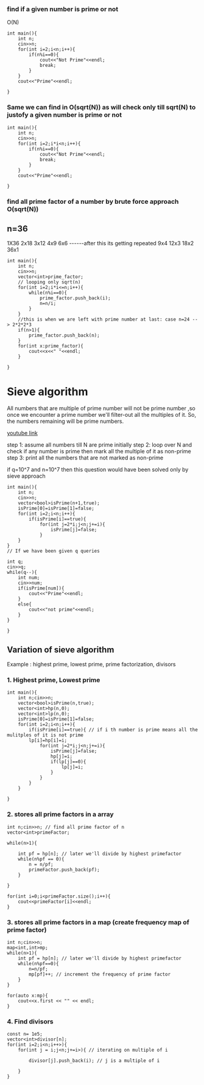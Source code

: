 ### find if a given number is prime or not 
O(N)
```
int main(){
    int n;
    cin>>n;
    for(int i=2;i<n;i++){
        if(n%i==0){
            cout<<"Not Prime"<<endl;
            break;
        }
    }
    cout<<"Prime"<<endl;

}

```
### Same we can find in O(sqrt(N)) as will check only till sqrt(N) to justofy a given number is prime or not

```
int main(){
    int n;
    cin>>n;
    for(int i=2;i*i<n;i++){
        if(n%i==0){
            cout<<"Not Prime"<<endl;
            break;
        }
    }
    cout<<"Prime"<<endl;

}
```

###  find all prime factor of a number by brute force approach O(sqrt(N))

n=36
----- 
1X36
2x18
3x12
4x9
6x6
------after this its getting repeated
9x4
12x3
18x2
36x1

```
int main(){
    int n;
    cin>>n;
    vector<int>prime_factor;
    // looping only sqrt(n)
    for(int i=2;i*i<=n;i++){
        while(n%i==0){
            prime_factor.push_back(i);
            n=n/i;
        }
    }
    //this is when we are left with prime number at last: case n=24 --> 2*2*2*3
    if(n>1){
        prime_factor.push_back(n);
    }
    for(int x:prime_factor){
        cout<<x<<" "<<endl;
    }

}
```


# Sieve algorithm
All numbers that are multiple of prime number will not be prime number ,so once we encounter a prime number we'll filter-out all the multiples of it.
So, the numbers remaining will be prime numbers.

[youtube link](https://youtu.be/T8PaMnb0GPo?si=wSZFgFozKtypifjv)

step 1: assume all numbers till N are prime initially 
step 2: loop over N and check if any number is prime then mark all the multiple of it as non-prime
step 3: print all the numbers that are not marked as non-prime

if q=10^7 and n=10^7 then this question would have been solved only by sieve approach 
```
int main(){
    int n;
    cin>>n;
    vector<bool>isPrime(n+1,true);
    isPrime[0]=isPrime[1]=false;
    for(int i=2;i<n;i++){
        if(isPrime[i]==true){
            for(int j=2*i;j<n;j+=i){
                isPrime[j]=false;
            }
    }
}
// If we have been given q queries 

int q;
cin>>q;
while(q--){
    int num;
    cin>>num;
    if(isPrime[num]){
        cout<<"Prime"<<endl;
    }
    else{
        cout<<"not prime"<<endl;
    }
}

}
```

## Variation of sieve algorithm 
Example : highest prime, lowest prime, prime factorization, divisors
### 1.  Highest prime, Lowest prime
```
int main(){
    int n;cin>>n;
    vector<bool>isPrime(n,true);
    vector<int>hp(n,0);
    vector<int>lp(n,0);
    isPrime[0]=isPrime[1]=false;
    for(int i=2;i<n;i++){
        if(isPrime[i]==true){ // if i th number is prime means all the mulitples of it is not prime
        lp[i]=hp[i]=i;
            for(int j=2*i;j<n;j+=i){
                isPrime[j]=false;
                hp[j]=i;
                if(lp[j]==0){
                    lp[j]=i;
                }
            }
        }
    }

}
```

### 2. stores all prime factors in a array 

```
int n;cin>>n; // find all prime factor of n 
vector<int>primeFactor;

while(n>1){

    int pf = hp[n]; // later we'll divide by highest primefactor 
    while(n%pf == 0){
        n = n/pf;
        primeFactor.push_back(pf);
    }

}

for(int i=0;i<primeFactor.size();i++){
    cout<<primeFactor[i]<<endl;
}

```
### 3. stores all prime factors in a map (create frequency map of prime factor)


````
int n;cin>>n;
map<int,int>mp;
while(n>1){
    int pf = hp[n]; // later we'll divide by highest primefactor
    while(n%pf==0){
        n=n/pf;
        mp[pf]++; // increment the frequency of prime factor
    }
}

for(auto x:mp){
    cout<<x.first << "" << endl;
}
````
### 4. Find divisors

```
const n= 1e5;
vector<int>divisor[n];
for(int i=2;i<n;i++>){
    for(int j = i;j<n;j+=i>){ // iterating on multiple of i 

        divisor[j].push_back(i); // j is a multiple of i

    }
}
```
